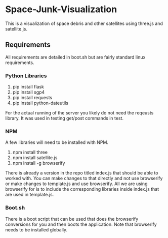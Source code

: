 # Space-Junk-Visualization
This is a visualization of space debris and other satellites using three.js and satellite.js.

## Requirements
All requirements are detailed in boot.sh but are fairly standard linux requirements.

### Python Libraries
1. pip install flask
2. pip install sgp4
3. pip install requests
4. pip install python-dateutils

For the actual running of the server you likely do not need the reqeusts library.  It was used in testing get/post commands in test.


### NPM
A few libraries will need to be installed with NPM.
1. npm install three
2. npm install satellite.js
3. npm install -g browserify

There is already a version in the repo titled index.js that should be able to worked with.  You can make changes to that directly
and not use browserify or make changes to template.js and use browserify.  All we are using browserify for is to include
the corresponding libraries inside index.js that are used in template.js.

### Boot.sh
There is a boot script that can be used that does the browserify conversions for you and then boots the application.
Note that browserify needs to be installed globally.
